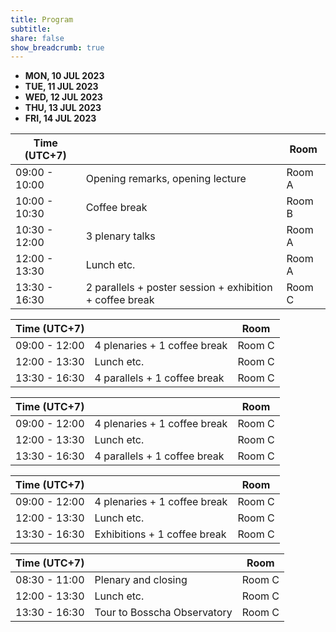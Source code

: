 ```yaml
---
title: Program
subtitle:
share: false
show_breadcrumb: true
---
```



<!-- Tabs navs -->

<ul class="nav nav-tabs nav-fill mb-3" id="TabProgram" role="tablist">
  <li class="nav-item" role="presentation">
    <a
      class="nav-link active"
      id="day1-tab"
      data-bs-toggle="tab"
      data-bs-target="#day1"
      role="tab"
      aria-controls="day1-tab-pane"
      aria-selected="true"
      ><b>MON, 10 JUL 2023</b></a
    >
  </li>
  <li class="nav-item" role="presentation">
    <a
      class="nav-link"
      id="day2-tab"
      data-bs-toggle="tab"
      data-bs-target="#day2"
      role="tab"
      aria-controls="day2-tab-pane"
      aria-selected="false"
      ><b>TUE, 11 JUL 2023</b></a
    >
  </li>
  <li class="nav-item" role="presentation">
    <a
      class="nav-link"
      id="day3-tab"
      data-bs-toggle="tab"
      data-bs-target="#day3"
      role="tab"
      aria-controls="day3-tab-pane"
      aria-selected="false"
      ><b>WED, 12 JUL 2023</b></a
    >
  </li>
  <li class="nav-item" role="presentation">
    <a
      class="nav-link"
      id="day4-tab"
      data-bs-toggle="tab"
      data-bs-target="#day4"
      role="tab"
      aria-controls="day4-tab-pane"
      aria-selected="false"
      ><b>THU, 13 JUL 2023</b></a
    >
  </li>
  <li class="nav-item" role="presentation">
    <a
      class="nav-link"
      id="day5-tab"
      data-bs-toggle="tab"
      data-bs-target="#day5"
      role="tab"
      aria-controls="day5-tab-pane"
      aria-selected="false"
      ><b>FRI, 14 JUL 2023</b></a
    >
  </li>
</ul>
<!-- Tabs navs -->

<!-- Tabs content -->
<div class="tab-content" id="TabContent">
  <div
    class="tab-pane fade show active"
    id="day1"
    role="tabpanel"
    aria-labelledby="day1-tab"
  >
  <table class="table table-striped">
      <thead>
        <tr>
          <th scope="col">Time (UTC+7)</th>
          <th scope="col"></th>
          <th scope="col">Room</th>
        </tr>
      </thead>
      <tbody class="table-group-divider">
        <tr>
          <td>09:00 - 10:00</td>
          <td>Opening remarks, opening lecture</td>
          <td>Room A</td>
        </tr>
        <tr>
          <td>10:00 - 10:30</td>
          <td>Coffee break</td>
          <td>Room B</td>
        </tr>
        <tr>
          <td >10:30 - 12:00</td>
          <td>3 plenary talks</td>
          <td>Room A</td>
        </tr>
        <tr>
          <td>12:00 - 13:30</td>
          <td>Lunch etc.</td>
          <td>Room A</td>
        </tr>
        <tr>
          <td>13:30 - 16:30</td>
          <td>2 parallels + poster session + exhibition + coffee break</td>
          <td>Room C</td>
        </tr>
      </tbody>
  </table>
  </div>
  <div
    class="tab-pane fade"
    id="day2"
    role="tabpanel"
    aria-labelledby="day2-tab"
  >
    <table class="table table-striped">
      <thead>
        <tr>
          <th scope="col">Time (UTC+7)</th>
          <th scope="col"></th>
          <th scope="col">Room</th>
        </tr>
      </thead>
      <tbody class="table-group-divider">
        <tr>
          <td>09:00 - 12:00</td>
          <td>4 plenaries + 1 coffee break</td>
          <td>Room C</td>
        </tr>
        <tr>
          <td>12:00 - 13:30</td>
          <td>Lunch etc.</td>
          <td>Room C</td>
        </tr>
        <tr>
          <td>13:30 - 16:30</td>
          <td>4 parallels + 1 coffee break</td>
          <td>Room C</td>
        </tr>
      </tbody>
    </table>
  </div>
  <div
    class="tab-pane fade"
    id="day3"
    role="tabpanel"
    aria-labelledby="day3-tab"
  >
    <table class="table table-striped">
      <thead>
        <tr>
          <th scope="col">Time (UTC+7)</th>
          <th scope="col"></th>
          <th scope="col">Room</th>
        </tr>
      </thead>
      <tbody class="table-group-divider">
        <tr>
          <td>09:00 - 12:00</td>
          <td>4 plenaries + 1 coffee break</td>
          <td>Room C</td>
        </tr>
        <tr>
          <td>12:00 - 13:30</td>
          <td>Lunch etc.</td>
          <td>Room C</td>
        </tr>
        <tr>
          <td>13:30 - 16:30</td>
          <td>4 parallels + 1 coffee break</td>
          <td>Room C</td>
        </tr>
      </tbody>
    </table>
  </div>
  <div
    class="tab-pane fade"
    id="day4"
    role="tabpanel"
    aria-labelledby="day4-tab"
  >
    <table class="table table-striped">
      <thead>
        <tr>
          <th scope="col">Time (UTC+7)</th>
          <th scope="col"></th>
          <th scope="col">Room</th>
        </tr>
      </thead>
      <tbody class="table-group-divider">
        <tr>
          <td>09:00 - 12:00</td>
          <td>4 plenaries + 1 coffee break</td>
          <td>Room C</td>
        </tr>
        <tr>
          <td>12:00 - 13:30</td>
          <td>Lunch etc.</td>
          <td>Room C</td>
        </tr>
        <tr>
          <td>13:30 - 16:30</td>
          <td>Exhibitions + 1 coffee break</td>
          <td>Room C</td>
        </tr>
      </tbody>
    </table>
  </div>
  <div
    class="tab-pane fade"
    id="day5"
    role="tabpanel"
    aria-labelledby="day5-tab"
  >
    <table class="table table-striped">
      <thead>
        <tr>
          <th scope="col">Time (UTC+7)</th>
          <th scope="col"></th>
          <th scope="col">Room</th>
        </tr>
      </thead>
      <tbody class="table-group-divider">
        <tr>
          <td>08:30 - 11:00</td>
          <td>Plenary and closing</td>
          <td>Room C</td>
        </tr>
        <tr>
          <td>12:00 - 13:30</td>
          <td>Lunch etc.</td>
          <td>Room C</td>
        </tr>
        <tr>
          <td>13:30 - 16:30</td>
          <td>Tour to Bosscha Observatory</td>
          <td>Room C</td>
        </tr>
      </tbody>
    </table>
  </div>
</div>

<!-- <link href="https://cdn.jsdelivr.net/npm/bootstrap@5.2.3/dist/css/bootstrap.min.css" rel="stylesheet" integrity="sha384-rbsA2VBKQhggwzxH7pPCaAqO46MgnOM80zW1RWuH61DGLwZJEdK2Kadq2F9CUG65" crossorigin="anonymous"> -->
<script src="https://cdn.jsdelivr.net/npm/bootstrap@5.2.3/dist/js/bootstrap.bundle.min.js" integrity="sha384-kenU1KFdBIe4zVF0s0G1M5b4hcpxyD9F7jL+jjXkk+Q2h455rYXK/7HAuoJl+0I4" crossorigin="anonymous"></script>
